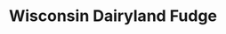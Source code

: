 ---
title: "Wisconsin Dairyland Fudge"
url: /wisconsin-dells/wisconsin-dairyland-fudge/
shop: Süßwaren
---